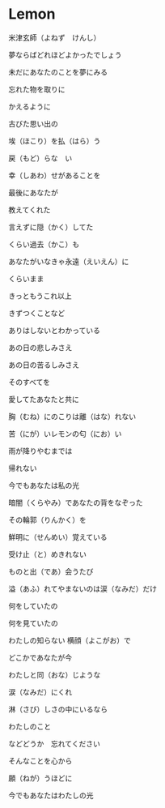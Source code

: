# Lemon

米津玄師（よねず　けんし）

夢ならばどれほどよかったでしょう

未だにあなたのことを夢にみる

忘れた物を取りに

かえるように

古びた思い出の

埃（ほこり）を払（はら）う

戻（もど）らな　い

幸（しあわ）せがあることを

最後にあなたが

教えてくれた

言えずに隠（かく）してた

くらい過去（かこ）も

あなたがいなきゃ永遠（えいえん）に

くらいまま

きっともうこれ以上

きずつくことなど

ありはしないとわかっている

あの日の悲しみさえ

あの日の苦るしみさえ

そのすべてを

愛してたあなたと共に

胸（むね）にのこりは離（はな）れない

苦（にが）いレモンの匂（にお）い

雨が降りやむまでは

帰れない

今でもあなたは私の光



暗闇（くらやみ）であなたの背をなぞった

その輪郭（りんかく）を

鮮明に（せんめい）覚えている

受け止（と）めきれない

ものと出（であ）会うたび

溢（あふ）れてやまないのは涙（なみだ）だけ

何をしていたの

何を見ていたの

わたしの知らない 横顔（よこがお）で

どこかであなたが今

わたしと同（おな）じような

涙（なみだ）にくれ

淋（さび）しさの中にいるなら

わたしのこと

などどうか　忘れてください

そんなことを心から

願（ねが）うほどに

今でもあなたはわたしの光













